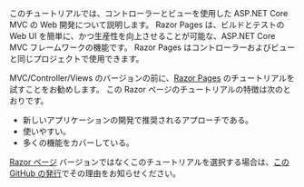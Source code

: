 このチュートリアルでは、コントローラーとビューを使用した ASP.NET Core MVC の Web 開発について説明します。 Razor Pages は、ビルドとテストの Web UI を簡単に、かつ生産性を向上させることが可能な、ASP.NET Core MVC フレームワークの機能です。 Razor Pages はコントローラーおよびビューと同じプロジェクトで使用できます。

MVC/Controller/Views のバージョンの前に、[Razor Pages](xref:tutorials/razor-pages/razor-pages-start) のチュートリアルを試すことをお勧めします。 この Razor ページのチュートリアルの特徴は次のとおりです。

* 新しいアプリケーションの開発で推奨されるアプローチである。
* 使いやすい。
* 多くの機能をカバーしている。

[Razor ページ](xref:tutorials/razor-pages/razor-pages-start) バージョンではなくこのチュートリアルを選択する場合は、[この GitHub の発行](https://github.com/aspnet/Docs/issues/6146)でその理由をお知らせください。
